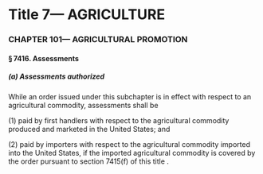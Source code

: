 
# Title 7— AGRICULTURE
### CHAPTER 101— AGRICULTURAL PROMOTION
#### § 7416. Assessments
##### (a) Assessments authorized

While an order issued under this subchapter is in effect with respect to an agricultural commodity, assessments shall be

(1) paid by first handlers with respect to the agricultural commodity produced and marketed in the United States; and

(2) paid by importers with respect to the agricultural commodity imported into the United States, if the imported agricultural commodity is covered by the order pursuant to section 7415(f) of this title .
